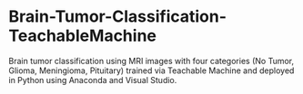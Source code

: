 # Brain-Tumor-Classification-TeachableMachine
Brain tumor classification using MRI images with four categories (No Tumor, Glioma, Meningioma, Pituitary) trained via Teachable Machine and deployed in Python using Anaconda and Visual Studio.
